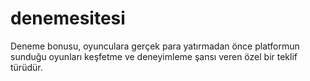 # denemesitesi
Deneme bonusu, oyunculara gerçek para yatırmadan önce platformun sunduğu oyunları keşfetme ve deneyimleme şansı veren özel bir teklif türüdür.
